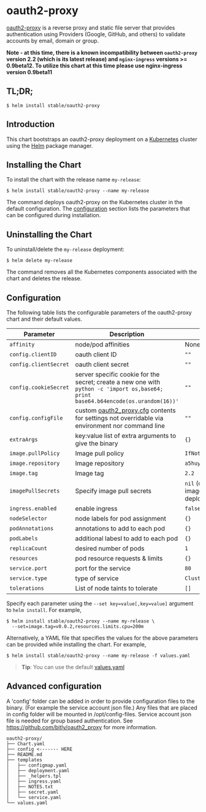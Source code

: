 # oauth2-proxy

[oauth2-proxy](https://github.com/bitly/oauth2_proxy) is a reverse proxy and static file server that provides authentication using Providers (Google, GitHub, and others) to validate accounts by email, domain or group.

**Note - at this time, there is a known incompatibility between `oauth2-proxy` version 2.2 (which is its latest release) and `nginx-ingress` versions >= 0.9beta12. To utilize this chart at this time please use nginx-ingress version 0.9beta11**

## TL;DR;

```console
$ helm install stable/oauth2-proxy
```

## Introduction

This chart bootstraps an oauth2-proxy deployment on a [Kubernetes](http://kubernetes.io) cluster using the [Helm](https://helm.sh) package manager.

## Installing the Chart

To install the chart with the release name `my-release`:

```console
$ helm install stable/oauth2-proxy --name my-release
```

The command deploys oauth2-proxy on the Kubernetes cluster in the default configuration. The [configuration](#configuration) section lists the parameters that can be configured during installation.

## Uninstalling the Chart

To uninstall/delete the `my-release` deployment:

```console
$ helm delete my-release
```

The command removes all the Kubernetes components associated with the chart and deletes the release.

## Configuration

The following table lists the configurable parameters of the oauth2-proxy chart and their default values.

Parameter | Description | Default
--- | --- | ---
`affinity` | node/pod affinities | None
`config.clientID` | oauth client ID | `""`
`config.clientSecret` | oauth client secret | `""`
`config.cookieSecret` | server specific cookie for the secret; create a new one with `python -c 'import os,base64; print base64.b64encode(os.urandom(16))'` | `""`
`config.configFile` | custom [oauth2_proxy.cfg](https://github.com/bitly/oauth2_proxy/blob/master/contrib/oauth2_proxy.cfg.example) contents for settings not overridable via environment nor command line | `""`
`extraArgs` | key:value list of extra arguments to give the binary | `{}`
`image.pullPolicy` | Image pull policy | `IfNotPresent`
`image.repository` | Image repository | `a5huynh/oauth2_proxy`
`image.tag` | Image tag | `2.2`
`imagePullSecrets` | Specify image pull secrets | `nil` (does not add image pull secrets to deployed pods)
`ingress.enabled` | enable ingress | `false`
`nodeSelector` | node labels for pod assignment | `{}`
`podAnnotations` | annotations to add to each pod | `{}`
`podLabels` | additional labesl to add to each pod | `{}`
`replicaCount` | desired number of pods | `1`
`resources` | pod resource requests & limits | `{}`
`service.port` | port for the service | `80`
`service.type` | type of service | `ClusterIP`
`tolerations` | List of node taints to tolerate | `[]`

Specify each parameter using the `--set key=value[,key=value]` argument to `helm install`. For example,

```console
$ helm install stable/oauth2-proxy --name my-release \
  --set=image.tag=v0.0.2,resources.limits.cpu=200m
```

Alternatively, a YAML file that specifies the values for the above parameters can be provided while installing the chart. For example,

```console
$ helm install stable/oauth2-proxy --name my-release -f values.yaml
```

> **Tip**: You can use the default [values.yaml](values.yaml)

## Advanced configuration

A 'config' folder can be added in order to provide configuration files to the binary. (For example the service account json file.) Any files that are placed in config folder will be mounted in /opt/config-files. Service account json file is needed for group based authentication. See https://github.com/bitly/oauth2_proxy for more information.

```
oauth2-proxy/
├── Chart.yaml
├── config <------- HERE
├── README.md
├── templates
│   ├── configmap.yaml
│   ├── deployment.yaml
│   ├── _helpers.tpl
│   ├── ingress.yaml
│   ├── NOTES.txt
│   ├── secret.yaml
│   └── service.yaml
└── values.yaml
```
